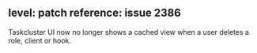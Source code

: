 level: patch
reference: issue 2386
---
Taskcluster UI now no longer shows a cached view when a user deletes a role,
client or hook.
